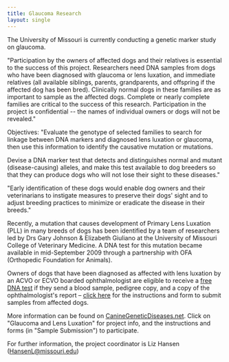 ```yaml
---
title: Glaucoma Research
layout: single
---
```

The University of Missouri is currently conducting a genetic marker study on glaucoma.

"Participation by the owners of affected dogs and their relatives is essential to the success of this project. Researchers need DNA samples from dogs who have been diagnosed with glaucoma or lens luxation, and immediate relatives (all available siblings, parents, grandparents, and offspring if the affected dog has been bred). Clinically normal dogs in these families are as important to sample as the affected dogs. Complete or nearly complete families are critical to the success of this research. Participation in the project is confidential -- the names of individual owners or dogs will not be revealed."

Objectives: "Evaluate the genotype of selected families to search for linkage between DNA markers and diagnosed lens luxation or glaucoma, then use this information to identify the causative mutation or mutations.

Devise a DNA marker test that detects and distinguishes normal and mutant (disease-causing) alleles, and make this test available to dog breeders so that they can produce dogs who will not lose their sight to these diseases."

"Early identification of these dogs would enable dog owners and their veterinarians to instigate measures to preserve their dogs' sight and to adjust breeding practices to minimize or eradicate the disease in their breeds."

Recently, a mutation that causes development of Primary Lens Luxation (PLL) in many breeds of dogs has been identified by a team of researchers led by Drs Gary Johnson & Elizabeth Giuliano at the University of Missouri College of Veterinary Medicine. A DNA test for this mutation became available in mid-September 2009 through a partnership with OFA (Orthopedic Foundation for Animals).

Owners of dogs that have been diagnosed as affected with lens luxation by an ACVO or ECVO boarded ophthalmologist are eligible to receive a [free DNA test](http://www.caninegeneticdiseases.net/GLX/PLLancmt.htm) if they send a blood sample, pedigree copy, and a copy of the ophthalmologist's report – [click here](http://www.caninegeneticdiseases.net/GLX/GLXsample.pdf) for the instructions and form to submit samples from affected dogs.

More information can be found on [CanineGeneticDiseases.net](http://www.caninegeneticdiseases.net/).
Click on "Glaucoma and Lens Luxation" for project info, and the instructions and forms (in "Sample Submission") to participate.

 For further information, the project coordinator is Liz Hansen ([HansenL@missouri.edu](mailto:HansenL@missouri.edu))
